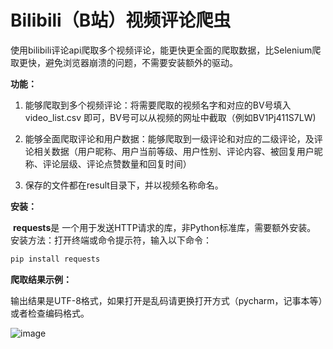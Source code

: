# Bilibili（B站）视频评论爬虫

​	使用bilibili评论api爬取多个视频评论，能更快更全面的爬取数据，比Selenium爬取更快，避免浏览器崩溃的问题，不需要安装额外的驱动。

**功能：**

1. 能够爬取到多个视频评论：将需要爬取的视频名字和对应的BV号填入 video_list.csv 即可，BV号可以从视频的网址中截取（例如BV1Pj411S7LW)

2. 能够全面爬取评论和用户数据：能够爬取到一级评论和对应的二级评论，及评论相关数据（用户昵称、用户当前等级、用户性别、评论内容、被回复用户昵称、评论层级、评论点赞数量和回复时间）
3. 保存的文件都在result目录下，并以视频名称命名。

**安装：**

​	**requests**是 一个用于发送HTTP请求的库，非Python标准库，需要额外安装。 安装方法：打开终端或命令提示符，输入以下命令：

~~~cmd
pip install requests
~~~

**爬取结果示例：**

​	输出结果是UTF-8格式，如果打开是乱码请更换打开方式（pycharm，记事本等）或者检查编码格式。

![image](https://github.com/LSQYES/BilibiliCommentsCrawler/blob/main/example.png)

